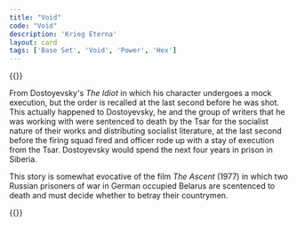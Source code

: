 ```yaml
---
title: "Void"
code: "Void"
description: 'Krieg Eterna'
layout: card
tags: ['Base Set', 'Void', 'Power', 'Hex']
---
```

{{<card-detail-page title="Void" artwork="Portrait of Fedor Dostoyevsky by Vasily Perov (1872)">}}
<p>
From Dostoyevsky's <i>The Idiot</i> in which his character undergoes a mock execution, but the order is recalled at the last second before he was shot. This actually happened to Dostoyevsky, he and the group of writers that he was working with were sentenced to death by the Tsar for the socialist nature of their works and distributing socialist literature, at the last second before the firing squad fired and officer rode up with a stay of execution from the Tsar. Dostoyevsky would spend the next four years in prison in Siberia.
</p>
<p>
This story is somewhat evocative of the film <i>The Ascent</i> (1977) in which two Russian prisoners of war in German occupied Belarus are scentenced to death and must decide whether to betray their countrymen.
</p>
{{</card-detail-page>}}